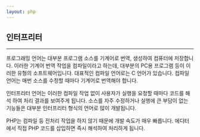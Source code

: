 ```yaml
---
layout: php
---
```

## 인터프리터  
<hr>

프로그래밍 언어는 대부분 프로그램 소스를 기계어로 번역, 생성하여 컴퓨터에 저장합니다. 이러한 기계어 번역 작업을 컴파일이라고 하는데, 대부분의 PC용 프로그램 등이 이러한 유형의 소프트웨어입니다. 대표적인 컴파일 언어로는 C 언어가 있습니다. 컴파일 언어는 매번 소스를 수정할 때마다 기계어로 번역해야 합니다.  

인터프리터 언어는 이러한 컴파일 작업 없이 사용자가 실행을 요청할 때마다 코드를 해석 하여 처리 결과를 보여주게 됩니다. 소스를 자주 수정하거나 실행에 큰 부담이 없는 기능들은 대부분 인터프리터 형식의 언어로 많이 개발됩니다.  

PHP는 컴파일 등 전처리 작업을 하지 않기 때문에 개발 속도가 매우 빠릅니다. 에디터에서 직접 PHP 코드를 삽입하면 즉시 해석하여 처리하게 됩니다.  

<br><br>